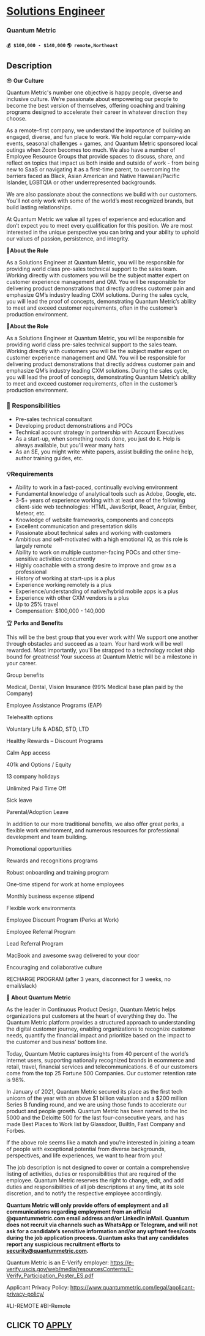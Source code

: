 # [Solutions Engineer](https://www.remotewlb.com/apply/solutions-engineer-131015)  
### Quantum Metric  
#### `💰 $100,000 - $140,000` `🌎 remote,Northeast`  

## Description

😎 **Our Culture**

Quantum Metric's number one objective is happy people, diverse and inclusive culture. We’re passionate about empowering our people to become the best version of themselves, offering coaching and training programs designed to accelerate their career in whatever direction they choose.

  

As a remote-first company, we understand the importance of building an engaged, diverse, and fun place to work. We hold regular company-wide events, seasonal challenges + games, and Quantum Metric sponsored local outings when Zoom becomes too much. We also have a number of Employee Resource Groups that provide spaces to discuss, share, and reflect on topics that impact us both inside and outside of work - from being new to SaaS or navigating it as a first-time parent, to overcoming the barriers faced as Black, Asian American and Native Hawaiian/Pacific Islander, LGBTQIA or other underrepresented backgrounds.

  

We are also passionate about the connections we build with our customers. You’ll not only work with some of the world’s most recognized brands, but build lasting relationships.

  

At Quantum Metric we value all types of experience and education and don’t expect you to meet every qualification for this position. We are most interested in the unique perspective you can bring and your ability to uphold our values of passion, persistence, and integrity.

  

 **🚀About the Role**

As a Solutions Engineer at Quantum Metric, you will be responsible for providing world class pre-sales technical support to the sales team. Working directly with customers you will be the subject matter expert on customer experience management and QM. You will be responsible for delivering product demonstrations that directly address customer pain and emphasize QM’s industry leading CXM solutions. During the sales cycle, you will lead the proof of concepts, demonstrating Quantum Metric’s ability to meet and exceed customer requirements, often in the customer’s production environment.

  

 **🚀About the Role**

As a Solutions Engineer at Quantum Metric, you will be responsible for providing world class pre-sales technical support to the sales team. Working directly with customers you will be the subject matter expert on customer experience management and QM. You will be responsible for delivering product demonstrations that directly address customer pain and emphasize QM’s industry leading CXM solutions. During the sales cycle, you will lead the proof of concepts, demonstrating Quantum Metric’s ability to meet and exceed customer requirements, often in the customer’s production environment.

  

### 🔧 Responsibilities

* Pre-sales technical consultant
* Developing product demonstrations and POCs
* Technical account strategy in partnership with Account Executives
* As a start-up, when something needs done, you just do it. Help is always available, but you'll wear many hats
* As an SE, you might write white papers, assist building the online help, author training guides, etc.

  

### 💡Requirements

* Ability to work in a fast-paced, continually evolving environment
* Fundamental knowledge of analytical tools such as Adobe, Google, etc.
* 3-5+ years of experience working with at least one of the following client-side web technologies: HTML, JavaScript, React, Angular, Ember, Meteor, etc.
* Knowledge of website frameworks, components and concepts
* Excellent communication and presentation skills
* Passionate about technical sales and working with customers
* Ambitious and self-motivated with a high emotional IQ, as this role is largely remote
* Ability to work on multiple customer-facing POCs and other time-sensitive activities concurrently
* Highly coachable with a strong desire to improve and grow as a professional
* History of working at start-ups is a plus
* Experience working remotely is a plus
* Experience/understanding of native/hybrid mobile apps is a plus
* Experience with other CXM vendors is a plus
* Up to 25% travel
* Compensation: $100,000 - 140,000

  

🏆 **Perks and Benefits**

This will be the best group that you ever work with! We support one another through obstacles and succeed as a team. Your hard work will be well rewarded. Most importantly, you'll be strapped to a technology rocket ship bound for greatness! Your success at Quantum Metric will be a milestone in your career.

Group benefits

Medical, Dental, Vision Insurance (99% Medical base plan paid by the Company)

Employee Assistance Programs (EAP)

Telehealth options

Voluntary Life & AD&D, STD, LTD

Healthy Rewards – Discount Programs

Calm App access

401k and Options / Equity

13 company holidays

Unlimited Paid Time Off

Sick leave

Parental/Adoption Leave

In addition to our more traditional benefits, we also offer great perks, a flexible work environment, and numerous resources for professional development and team building.

Promotional opportunities

Rewards and recognitions programs

Robust onboarding and training program

One-time stipend for work at home employees

Monthly business expense stipend

Flexible work environments

Employee Discount Program (Perks at Work)

Employee Referral Program

Lead Referral Program

MacBook and awesome swag delivered to your door

Encouraging and collaborative culture

RECHARGE PROGRAM (after 3 years, disconnect for 3 weeks, no email/slack)

**🐉 About Quantum Metric**

As the leader in Continuous Product Design, Quantum Metric helps organizations put customers at the heart of everything they do. The Quantum Metric platform provides a structured approach to understanding the digital customer journey, enabling organizations to recognize customer needs, quantify the financial impact and prioritize based on the impact to the customer and business’ bottom line.

Today, Quantum Metric captures insights from 40 percent of the world’s internet users, supporting nationally recognized brands in ecommerce and retail, travel, financial services and telecommunications. 6 of our customers come from the top 25 Fortune 500 Companies. Our customer retention rate is 98%.

In January of 2021, Quantum Metric secured its place as the first tech unicorn of the year with an above $1 billion valuation and a $200 million Series B funding round, and we are using those funds to accelerate our product and people growth. Quantum Metric has been named to the Inc 5000 and the Deloitte 500 for the last four-consecutive years, and has made Best Places to Work list by Glassdoor, BuiltIn, Fast Company and Forbes.

If the above role seems like a match and you’re interested in joining a team of people with exceptional potential from diverse backgrounds, perspectives, and life experiences, we want to hear from you!

  

The job description is not designed to cover or contain a comprehensive listing of activities, duties or responsibilities that are required of the employee. Quantum Metric reserves the right to change, edit, and add duties and responsibilities of all job descriptions at any time, at its sole discretion, and to notify the respective employee accordingly.

  

**Quantum Metric will only provide offers of employment and all communications regarding employment from an official @quantummetric.com email address and/or LinkedIn inMail. Quantum does not recruit via channels such as WhatsApp or Telegram, and will not ask for a candidate’s sensitive information and/or any upfront fees/costs during the job application process. Quantum asks that any candidates report any suspicious recruitment efforts to security@quantummetric.com.**

  

Quantum Metric is an E-Verify employer: https://e-verify.uscis.gov/web/media/resourcesContents/E-Verify_Participation_Poster_ES.pdf

Applicant Privacy Policy:  https://www.quantummetric.com/legal/applicant-privacy-policy/

  

#LI-REMOTE #BI-Remote

  
## CLICK TO [APPLY](https://www.remotewlb.com/apply/solutions-engineer-131015)

